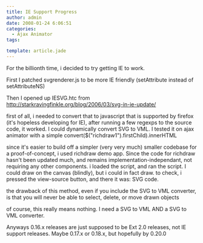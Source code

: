 ```yaml
---
title: IE Support Progress
author: admin
date: 2008-01-24 6:06:51
categories:
  - Ajax Animator
tags: 

template: article.jade
---
```


For the billionth time, i decided to try getting IE to work.

First I patched svgrenderer.js to be more IE friendly (setAttribute instead of setAttributeNS)

Then I opened up IESVG.htc from http://starkravingfinkle.org/blog/2006/03/svg-in-ie-update/

first of all, i needed to convert that to javascript that is supported by firefox (it's hopeless developing for IE), after running a few regexps to the source code, it worked. I could dynamically convert SVG to VML. I tested it on ajax animator with a simple convert($("richdraw1").firstChild).innerHTML

since it's easier to build off a simpler (very very much) smaller codebase for a proof-of-concept, i used richdraw demo app. Since the code for richdraw hasn't been updated much, and remains implementation-independant, not requiring any other components. i loaded the script, and ran the script. I could draw on the canvas (blindly), but i could in fact draw. to check, i pressed the view-source button, and there it was: SVG code.

the drawback of this method, even if you include the SVG to VML converter, is that you will never be able to select, delete, or move drawn objects

of course, this really means nothing. I need a SVG to VML AND a SVG to VML converter.

Anyways 0.16.x releases are just supposed to be Ext 2.0 releases, not IE support releases. Maybe 0.17.x or 0.18.x, but hopefully by 0.20.0
